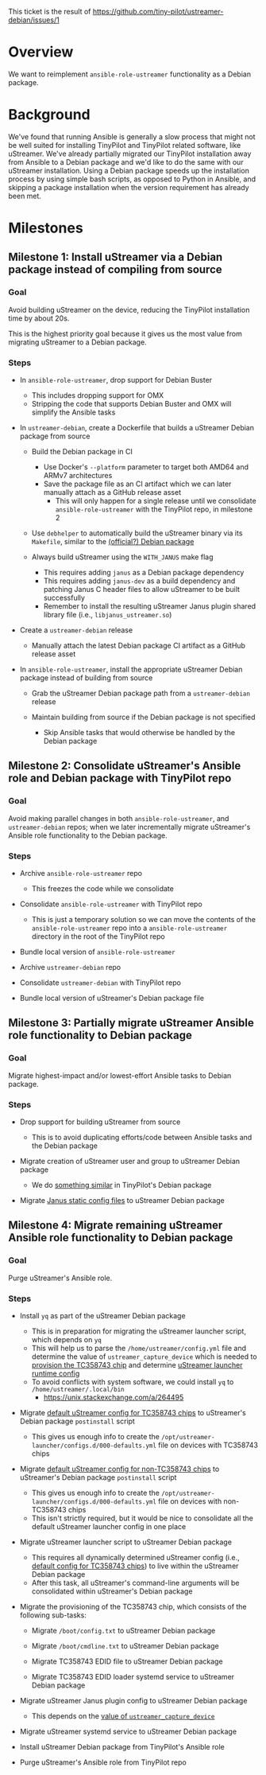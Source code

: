 This ticket is the result of https://github.com/tiny-pilot/ustreamer-debian/issues/1

# Overview

We want to reimplement `ansible-role-ustreamer` functionality as a Debian package.

# Background

We've found that running Ansible is generally a slow process that might not be well suited for installing TinyPilot and TinyPilot related software, like uStreamer. We've already partially migrated our TinyPilot installation away from Ansible to a Debian package and we'd like to do the same with our uStreamer installation. Using a Debian package speeds up the installation process by using simple bash scripts, as opposed to Python in Ansible, and skipping a package installation when the version requirement has already been met.

# Milestones

## Milestone 1: Install uStreamer via a Debian package instead of compiling from source

### Goal

Avoid building uStreamer on the device, reducing the TinyPilot installation time by about 20s.

This is the highest priority goal because it gives us the most value from migrating uStreamer to a Debian package.

### Steps

- In `ansible-role-ustreamer`, drop support for Debian Buster

  - This includes dropping support for OMX
  - Stripping the code that supports Debian Buster and OMX will simplify the Ansible tasks

- In `ustreamer-debian`, create a Dockerfile that builds a uStreamer Debian package from source

  - Build the Debian package in CI

    - Use Docker's `--platform` parameter to target both AMD64 and ARMv7 architectures
    - Save the package file as an CI artifact which we can later manually attach as a GitHub release asset
      - This will only happen for a single release until we consolidate `ansible-role-ustreamer` with the TinyPilot repo, in milestone 2

  - Use `debhelper` to automatically build the uStreamer binary via its `Makefile`, similar to the [(official?) Debian package](https://salsa.debian.org/reedy/ustreamer/-/tree/master/)
  - Always build uStreamer using the `WITH_JANUS` make flag

    - This requires adding `janus` as a Debian package dependency
    - This requires adding `janus-dev` as a build dependency and patching Janus C header files to allow uStreamer to be built successfully
    - Remember to install the resulting uStreamer Janus plugin shared library file (i.e., `libjanus_ustreamer.so`)

- Create a `ustreamer-debian` release

  - Manually attach the latest Debian package CI artifact as a GitHub release asset

- In `ansible-role-ustreamer`, install the appropriate uStreamer Debian package instead of building from source

  - Grab the uStreamer Debian package path from a `ustreamer-debian` release
  - Maintain building from source if the Debian package is not specified

    - Skip Ansible tasks that would otherwise be handled by the Debian package

## Milestone 2: Consolidate uStreamer's Ansible role and Debian package with TinyPilot repo

### Goal

Avoid making parallel changes in both `ansible-role-ustreamer`, and `ustreamer-debian` repos; when we later incrementally migrate uStreamer's Ansible role functionality to the Debian package.

### Steps

- Archive `ansible-role-ustreamer` repo

  - This freezes the code while we consolidate

- Consolidate `ansible-role-ustreamer` with TinyPilot repo

  - This is just a temporary solution so we can move the contents of the `ansible-role-ustreamer` repo into a `ansible-role-ustreamer` directory in the root of the TinyPilot repo

- Bundle local version of `ansible-role-ustreamer`

- Archive `ustreamer-debian` repo

- Consolidate `ustreamer-debian` with TinyPilot repo

- Bundle local version of uStreamer's Debian package file

## Milestone 3: Partially migrate uStreamer Ansible role functionality to Debian package

### Goal

Migrate highest-impact and/or lowest-effort Ansible tasks to Debian package.

### Steps

- Drop support for building uStreamer from source

  - This is to avoid duplicating efforts/code between Ansible tasks and the Debian package

- Migrate creation of uStreamer user and group to uStreamer Debian package

  - We do [something similar](https://github.com/tiny-pilot/tinypilot/blob/master/debian-pkg/debian/tinypilot.postinst#L15-L29) in TinyPilot's Debian package

- Migrate [Janus static config files](https://github.com/tiny-pilot/ansible-role-ustreamer/blob/master/tasks/install_janus.yml#L57-L58) to uStreamer Debian package

## Milestone 4: Migrate remaining uStreamer Ansible role functionality to Debian package

### Goal

Purge uStreamer's Ansible role.

### Steps

- Install `yq` as part of the uStreamer Debian package

  - This is in preparation for migrating the uStreamer launcher script, which depends on `yq`
  - This will help us to parse the `/home/ustreamer/config.yml` file and determine the value of `ustreamer_capture_device` which is needed to [provision the TC358743 chip](https://github.com/tiny-pilot/ansible-role-ustreamer/blob/master/tasks/main.yml#L83-L85) and determine [uStreamer launcher runtime config](https://github.com/tiny-pilot/ansible-role-ustreamer/blob/master/tasks/provision_tc358743.yml#L74-L81)
  - To avoid conflicts with system software, we could install `yq` to `/home/ustreamer/.local/bin`
    - https://unix.stackexchange.com/a/264495

- Migrate [default uStreamer config for TC358743 chips](https://github.com/tiny-pilot/ansible-role-ustreamer/blob/master/tasks/provision_tc358743.yml#L74-L81) to uStreamer's Debian package `postinstall` script

  - This gives us enough info to create the `/opt/ustreamer-launcher/configs.d/000-defaults.yml` file on devices with TC358743 chips

- Migrate [default uStreamer config for non-TC358743 chips](https://github.com/tiny-pilot/tinypilot/blob/master/bundler/bundle/install#L83-L93) to uStreamer's Debian package `postinstall` script

  - This gives us enough info to create the `/opt/ustreamer-launcher/configs.d/000-defaults.yml` file on devices with non-TC358743 chips
  - This isn't strictly required, but it would be nice to consolidate all the default uStreamer launcher config in one place

- Migrate uStreamer launcher script to uStreamer Debian package

  - This requires all dynamically determined uStreamer config (i.e., [default config for TC358743 chips](https://github.com/tiny-pilot/ansible-role-ustreamer/blob/master/tasks/provision_tc358743.yml#L74-L81)) to live within the uStreamer Debian package
  - After this task, all uStreamer's command-line arguments will be consolidated within uStreamer's Debian package

- Migrate the provisioning of the TC358743 chip, which consists of the following sub-tasks:

  - Migrate `/boot/config.txt` to uStreamer Debian package

  - Migrate `/boot/cmdline.txt` to uStreamer Debian package

  - Migrate TC358743 EDID file to uStreamer Debian package

  - Migrate TC358743 EDID loader systemd service to uStreamer Debian package

- Migrate uStreamer Janus plugin config to uStreamer Debian package

  - This depends on the [value of `ustreamer_capture_device`](https://github.com/tiny-pilot/ansible-role-ustreamer/blob/master/templates/janus.plugin.ustreamer.jcfg.j2#L5)

- Migrate uStreamer systemd service to uStreamer Debian package

- Install uStreamer Debian package from TinyPilot's Ansible role

- Purge uStreamer's Ansible role from TinyPilot repo

